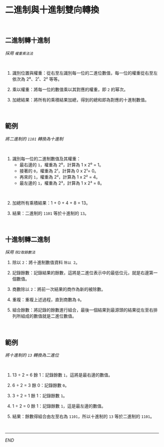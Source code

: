# 二進制與十進制雙向轉換

<br>

## 二進制轉十進制

_採用 `權重乘法法`_

<br>

1. 識別位置與權重：從右至左識別每一位的二進位數值，每一位的權重從右至左依次為 2⁰、2¹、2² 等等。

2. 乘以權重：將每一位的數值乘以其對應的權重，即 `2` 的幂次。

3. 加總結果：將所有的乘積結果加總，得到的總和即為對應的十進制數值。

<br>

## 範例

_將二進制的 `1101` 轉換為十進制_

<br>

1. 識別每一位的二進制數值及其權重：
   - 最右邊的 `1`，權重為 2⁰，計算為 1 x 2⁰ = 1。
   - 接著的 `0`，權重為 2¹，計算為 0 x 2¹= 0。
   - 再來的 `1`，權重為 2²，計算為 1 x 2² = 4。
   - 最左邊的 `1`，權重為 2³，計算為 1 x 2³ = 8。

<br>

2. 加總所有乘積結果：1 + 0 + 4 + 8 = 13。

3. 結果：二進制的 `1101` 等於十進制的 `13`。

<br>

## 十進制轉二進制

_採用 `除2取餘數法`_

1. 除以 `2`：將十進制數值資料 `除以 2`。

2. 記錄餘數：記錄結果的餘數，這將是二進位表示中的最低位元，就是右邊第一個數值。

3. 商數除以 `2`：將前一次結果的商作為新的被除數。

4. 重複：重複上述過程，直到商數為 `0`。

5. 組合餘數：將記錄的餘數進行組合，最後一個結果到最源頭的結果從左至右排列所組成的數值就是二進位數值。

<br>

## 範例

_將十進制的 `13` 轉換為二進位_

<br>

1. 13 ÷ 2 = 6 餘 1：記錄餘數 `1`，這將是最右邊的數值。

2. 6 ÷ 2 = 3 餘 0：記錄餘數 `0`。

3. 3 ÷ 2 = 1 餘 1：記錄餘數 `1`。

4. 1 ÷ 2 = 0 餘 1：記錄餘數 `1`，這是最左邊的數值。

5. 結果：餘數得組合由左至右為 `1101`，所以十進制的 `13` 等於二進制的 `1101`。

<br>

___

_END_